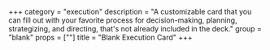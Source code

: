 +++
category = "execution"
description = "A customizable card that you can fill out with your favorite process for decision-making, planning, strategizing, and directing, that's not already included in the deck."
group = "blank"
props = [""]
title = "Blank Execution Card"
+++